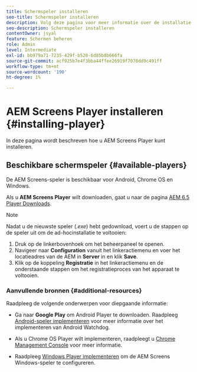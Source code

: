 ```yaml
---
title: Schermspeler installeren
seo-title: Schermspeler installeren
description: Volg deze pagina voor meer informatie over de installatie van beschikbare AEM Screens Player.
seo-description: Schermspeler installeren
contentOwner: jsyal
feature: Schermen beheren
role: Admin
level: Intermediate
exl-id: bb979a71-7235-429f-b520-6d85b8b666fa
source-git-commit: acf925b7e4f3bba44ffee26919f7078dd9c491ff
workflow-type: tm+mt
source-wordcount: '190'
ht-degree: 1%

---
```


# AEM Screens Player installeren {#installing-player}

In deze pagina wordt beschreven hoe u AEM Screens Player kunt installeren.

## Beschikbare schermspeler {#available-players}

De AEM Screens-speler is beschikbaar voor Android, Chrome OS en Windows.

Als u **AEM Screens Player** wilt downloaden, gaat u naar de pagina [AEM 6.5 Player Downloads](https://download.macromedia.com/screens/).

>[!NOTE]
>
>Nadat u de nieuwste speler (*.exe*) hebt gedownload, voert u de stappen op de speler uit om de ad-hocinstallatie te voltooien:
>
>1. Druk op de linkerbovenhoek om het beheerpaneel te openen.
>1. Navigeer naar **Configuration** vanuit het linkeractiemenu en voer het locatieadres van de AEM in **Server** in en klik **Save**.
>1. Klik op de koppeling **Registratie** in het linkeractiemenu en de onderstaande stappen om het registratieproces van het apparaat te voltooien.


### Aanvullende bronnen {#additional-resources}

Raadpleeg de volgende onderwerpen voor diepgaande informatie:

* Ga naar **Google Play** om Android Player te downloaden. Raadpleeg [Android-speler implementeren](implementing-android-player.md) voor meer informatie over het implementeren van Android Watchdog.

* Als u Chrome OS Player wilt implementeren, raadpleegt u [Chrome Management Console](implementing-chrome-os-player.md) voor meer informatie.

* Raadpleeg [Windows Player implementeren](implementing-windows-player.md) om de AEM Screens Windows-speler te configureren.
